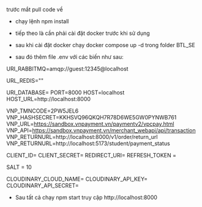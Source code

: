 

trước mắt pull code về

- chạy lệnh npm install

- tiếp theo là cần phải cài đặt docker trước khi sử dụng

- sau khi cài đặt docker chạy docker compose up -d trong folder BTL_SE
- sau đó thêm file .env với các biến như sau:

URI_RABBITMQ=amqp://guest:12345@localhost
<!-- URL của cloud redis -->
URL_REDIS=""

URI_DATABASE=
PORT=8000
HOST=localhost
HOST_URL=http://localhost:8000

VNP_TMNCODE=2PW5JEL6
VNP_HASHSECRET=KKHSVQ96QKQH7R78D6WE5GW0PYNWB761
VNP_URL=https://sandbox.vnpayment.vn/paymentv2/vpcpay.html
VNP_API=https://sandbox.vnpayment.vn/merchant_webapi/api/transaction
VNP_RETURNURL=http://localhost:8000/v1/order/return_url
VNP_RETURNURL=http://localhost:5173/student/payment_status
<!-- Đây là các biến cần thieest trong google api cho nodemailer  -->
CLIENT_ID=
CLIENT_SECRET=
REDIRECT_URI=
REFRESH_TOKEN =

SALT = 10

<!-- các biến cho cloudinary -->
CLOUDINARY_CLOUD_NAME=
CLOUDINARY_API_KEY=
CLOUDINARY_API_SECRET=

- Sau tất cả chạy npm start truy cập http://localhost:8000